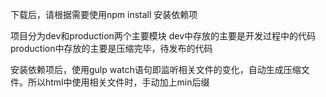下载后，请根据需要使用npm install 安装依赖项

项目分为dev和production两个主要模块
dev中存放的主要是开发过程中的代码
production中存放的主要是压缩完毕，待发布的代码

安装依赖项后，使用gulp watch语句即监听相关文件的变化，自动生成压缩文件。所以html中使用相关文件时，手动加上min后缀